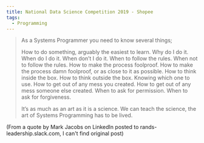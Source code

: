 ```yaml
---
title: National Data Science Competition 2019 - Shopee
tags:
  - Programming
---
```


> As a Systems Programmer you need to know several things;
>
> How to do something, arguably the easiest to learn.
> Why do I do it.
> When do I do it.
> When don’t I do it.
> When to follow the rules.
> When not to follow the rules.
> How to make the process foolproof.
> How to make the process damn foolproof, or as close to it as possible.
> How to think inside the box.
> How to think outside the box.
> Knowing which one to use.
> How to get out of any mess you created.
> How to get out of any mess someone else created.
> When to ask for permission.
> When to ask for forgiveness.
>
> It’s as much as an art as it is a science. We can teach the science, the art of Systems Programming has to be lived.

(From a quote by Mark Jacobs on LinkedIn posted to rands-leadership.slack.com, I can't find original post)
